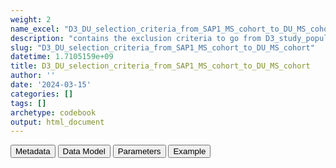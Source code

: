 ```yaml
---
weight: 2
name_excel: "D3_DU_selection_criteria_from_SAP1_MS_cohort_to_DU_MS_cohort.xlsx"
description: "contains the exclusion criteria to go from D3_study_population_SAP1 to the study population of the DP3 DU, as decsribed in subsection 4.3.1 of MS DP3_SAP_DU_MS_V2.2"
slug: "D3_DU_selection_criteria_from_SAP1_MS_cohort_to_DU_MS_cohort"
datetime: 1.7105159e+09
title: D3_DU_selection_criteria_from_SAP1_MS_cohort_to_DU_MS_cohort
author: ''
date: '2024-03-15'
categories: []
tags: []
archetype: codebook
output: html_document
---
```


<script src="/rmarkdown-libs/core-js/shim.min.js"></script>
<script src="/rmarkdown-libs/react/react.min.js"></script>
<script src="/rmarkdown-libs/react/react-dom.min.js"></script>
<script src="/rmarkdown-libs/reactwidget/react-tools.js"></script>
<script src="/rmarkdown-libs/htmlwidgets/htmlwidgets.js"></script>
<link href="/rmarkdown-libs/reactable/reactable.css" rel="stylesheet" />
<script src="/rmarkdown-libs/reactable-binding/reactable.js"></script>
<div class="tab">
<button class="tablinks" onclick="openCity(event, &#39;Metadata&#39;)" id="defaultOpen">Metadata</button>
<button class="tablinks" onclick="openCity(event, &#39;Data Model&#39;)">Data Model</button>
<button class="tablinks" onclick="openCity(event, &#39;Parameters&#39;)">Parameters</button>
<button class="tablinks" onclick="openCity(event, &#39;Example&#39;)">Example</button>
</div>
<div id="Metadata" class="tabcontent">
<div id="htmlwidget-1" class="reactable html-widget" style="width:auto;height:600px;"></div>
<script type="application/json" data-for="htmlwidget-1">{"x":{"tag":{"name":"Reactable","attribs":{"data":{"medatata_name":["name of the D3","content of the D3","Unit of observation","Dataset where the list of UoOs is fully listed and with 1 record per UoO","How many observations per UoO","NxUoO","Variables capturing the UoO","Primary key","Parameters",null,null,null,null,null,null,null,null,null,null,null],"metadata_content":["D3_DU_selection_criteria_from_SAP1_MS_cohort_to_DU_MS_cohort","contains the exclusion criteria to go from D3_study_population_SAP1 to the study population of the DP3 DU, as decsribed in subsection 4.3.1 of MS DP3_SAP_DU_MS_V2.2","a person in the SAP1 study population","D3_study_population_SAP1","1","1","person_id","person_id",null,null,null,null,null,null,null,null,null,null,null,null]},"columns":[{"id":"medatata_name","name":"medatata_name","type":"character"},{"id":"metadata_content","name":"metadata_content","type":"character"}],"sortable":false,"searchable":true,"pagination":false,"highlight":true,"bordered":true,"striped":true,"style":{"maxWidth":1800},"height":"600px","dataKey":"6ff0523102290c1434b3fa83b31ff58b"},"children":[]},"class":"reactR_markup"},"evals":[],"jsHooks":[]}</script>
</div>
<div id="Data Model" class="tabcontent">
<div id="htmlwidget-2" class="reactable html-widget" style="width:auto;height:600px;"></div>
<script type="application/json" data-for="htmlwidget-2">{"x":{"tag":{"name":"Reactable","attribs":{"data":{"Variable":["person_id  ","never_positive_for_MS_chosen","women_diagnosed_after_childbearing_age","women_with_less_than_1_year_fup",null,null,null,null,null,null,null,null,null,null,null,null,null,null,null,null],"Description":["unique person identifier  ","excludes persons who are  never positive for MS_chosen during their study period, that is, who are not stored in D3_SAP1_MS-COHORT","excludes persons which are > 50  years old at D3_SAP1_MS-COHORT/date_MS","excludes women who are diagnosed <1 year before D3_SAP1_MS-COHORT/cohort_exit_date",null,null,null,null,null,null,null,null,null,null,null,null,null,null,null,null],"Format":["character  ","binary","binary","binary",null,null,null,null,null,null,null,null,null,null,null,null,null,null,null,null],"Vocabulary":["from cdm persons  ","0 = positive at some point\r\n1 = otherwise\r\n","0 = after childbearing age (>49)\r\n1 = otherwise\r\n","0 = less than year of follow up at diagnosis date\r\n1 = otherwise\r\n",null,null,null,null,null,null,null,null,null,null,null,null,null,null,null,null],"Parameters":[null,null,null,null,null,null,null,null,null,null,null,null,null,null,null,null,null,null,null,null],"Notes and examples":[null,null,"should be 0","Only for datasources with complete cohort of Women of childbearing age (Norway, Wales and Emilia Romania)",null,null,null,null,null,null,null,null,null,null,null,null,null,null,null,null],"Source tables and variables":[null,null,null,null,null,null,null,null,null,null,null,null,null,null,null,null,null,null,null,null],"Retrieved":["yes",null,null,null,null,null,null,null,null,null,null,null,null,null,null,null,null,null,null,null],"Created":[null,"yes","yes","yes",null,null,null,null,null,null,null,null,null,null,null,null,null,null,null,null],"Algorithm_id":[null,null,null,null,null,null,null,null,null,null,null,null,null,null,null,null,null,null,null,null],"Rule":[null,"test",null,"D3_SAP1_MS-COHORT/cohort_exit_date - D3_SAP1_MS-COHORT/date_MS < 365",null,null,null,null,null,null,null,null,null,null,null,null,null,null,null,null]},"columns":[{"id":"Variable","name":"Variable","type":"character"},{"id":"Description","name":"Description","type":"character"},{"id":"Format","name":"Format","type":"character"},{"id":"Vocabulary","name":"Vocabulary","type":"character"},{"id":"Parameters","name":"Parameters","type":"logical"},{"id":"Notes and examples","name":"Notes and examples","type":"character"},{"id":"Source tables and variables","name":"Source tables and variables","type":"logical"},{"id":"Retrieved","name":"Retrieved","type":"character"},{"id":"Created","name":"Created","type":"character"},{"id":"Algorithm_id","name":"Algorithm_id","type":"logical"},{"id":"Rule","name":"Rule","type":"character"}],"sortable":false,"searchable":true,"pagination":false,"highlight":true,"bordered":true,"striped":true,"style":{"maxWidth":1800},"height":"600px","dataKey":"731c87a8e4a89f8529defbc22b2e9a2e"},"children":[]},"class":"reactR_markup"},"evals":[],"jsHooks":[]}</script>
</div>
<div id="Parameters" class="tabcontent">
<div id="htmlwidget-3" class="reactable html-widget" style="width:auto;height:600px;"></div>
<script type="application/json" data-for="htmlwidget-3">{"x":{"tag":{"name":"Reactable","attribs":{"data":{"Parameter":[null,null,null,null,null,null,null,null,null,null,null,null,null,null,null,null,null,null,null,null],"Value":[null,null,null,null,null,null,null,null,null,null,null,null,null,null,null,null,null,null,null,null]},"columns":[{"id":"Parameter","name":"Parameter","type":"logical"},{"id":"Value","name":"Value","type":"logical"}],"sortable":false,"searchable":true,"pagination":false,"highlight":true,"bordered":true,"striped":true,"style":{"maxWidth":1800},"height":"600px","dataKey":"5a3e224ffdd66e81b7737d629c65f7ec"},"children":[]},"class":"reactR_markup"},"evals":[],"jsHooks":[]}</script>
</div>
<div id="Example" class="tabcontent">
<div id="htmlwidget-4" class="reactable html-widget" style="width:auto;height:600px;"></div>
<script type="application/json" data-for="htmlwidget-4">{"x":{"tag":{"name":"Reactable","attribs":{"data":{"person_id  ":[null,null,null,null,null,null,null,null,null,null,null,null,null,null,null,null,null,null,null,null]},"columns":[{"id":"person_id  ","name":"person_id  ","type":"logical"}],"sortable":false,"searchable":true,"pagination":false,"highlight":true,"bordered":true,"striped":true,"style":{"maxWidth":1800},"height":"600px","dataKey":"056919339959cfe7c4ff44cb678f96ae"},"children":[]},"class":"reactR_markup"},"evals":[],"jsHooks":[]}</script>
</div>
